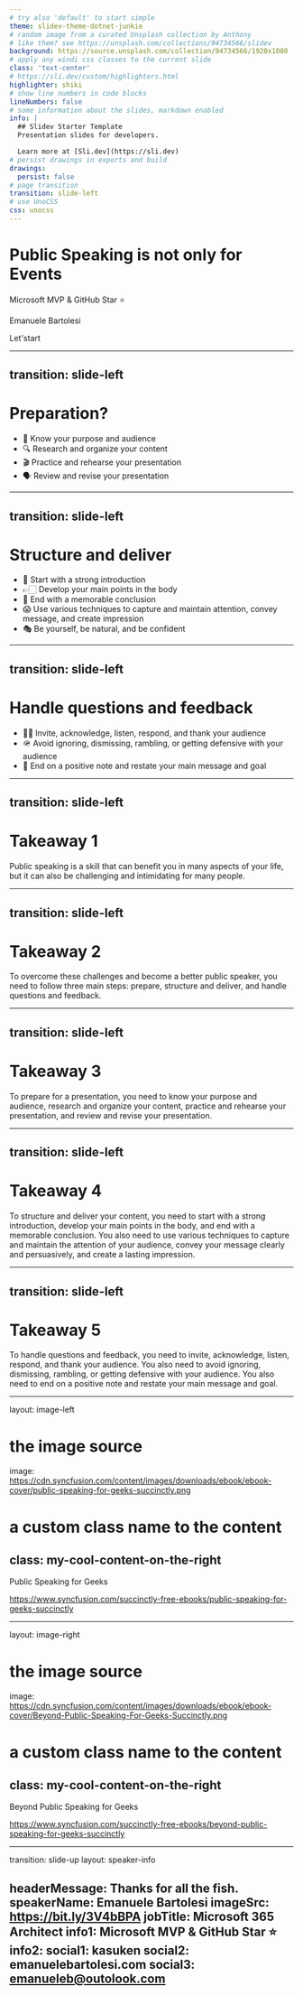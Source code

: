 ```yaml
---
# try also 'default' to start simple
theme: slidev-theme-dotnet-junkie
# random image from a curated Unsplash collection by Anthony
# like them? see https://unsplash.com/collections/94734566/slidev
background: https://source.unsplash.com/collection/94734566/1920x1080
# apply any windi css classes to the current slide
class: 'text-center'
# https://sli.dev/custom/highlighters.html
highlighter: shiki
# show line numbers in code blocks
lineNumbers: false
# some information about the slides, markdown enabled
info: |
  ## Slidev Starter Template
  Presentation slides for developers.

  Learn more at [Sli.dev](https://sli.dev)
# persist drawings in exports and build
drawings:
  persist: false
# page transition
transition: slide-left
# use UnoCSS
css: unocss
---
```


# Public Speaking is not only for Events

Microsoft MVP & GitHub Star ⭐

Emanuele Bartolesi

<div class="pt-12">
  <span @click="$slidev.nav.next" class="px-2 py-1 rounded cursor-pointer" hover="bg-white bg-opacity-10">
    Let'start <carbon:arrow-right class="inline"/>
  </span>
</div>

---
transition: slide-left
---

# Preparation?

- 👯 Know your purpose and audience
- 🔍 Research and organize your content
- 🎬 Practice and rehearse your presentation
- 🗣️ Review and revise your presentation


---
transition: slide-left
---

# Structure and deliver

- 🌠 Start with a strong introduction
- 👉🏻 Develop your main points in the body
- 🏁 End with a memorable conclusion
- 😱 Use various techniques to capture and maintain attention, convey message, and create impression
- 🎭 Be yourself, be natural, and be confident

---
transition: slide-left
---

# Handle questions and feedback

- 🙏🏻 Invite, acknowledge, listen, respond, and thank your audience
- 🪖 Avoid ignoring, dismissing, rambling, or getting defensive with your audience
- 📝 End on a positive note and restate your main message and goal

---
transition: slide-left
---

# Takeaway 1

Public speaking is a skill that can benefit you in many aspects of your life, but it can also be challenging and intimidating for many people.

---
transition: slide-left
---

# Takeaway 2

To overcome these challenges and become a better public speaker, you need to follow three main steps: prepare, structure and deliver, and handle questions and feedback.

---
transition: slide-left
---

# Takeaway 3

To prepare for a presentation, you need to know your purpose and audience, research and organize your content, practice and rehearse your presentation, and review and revise your presentation.

---
transition: slide-left
---

# Takeaway 4

To structure and deliver your content, you need to start with a strong introduction, develop your main points in the body, and end with a memorable conclusion. You also need to use various techniques to capture and maintain the attention of your audience, convey your message clearly and persuasively, and create a lasting impression.

---
transition: slide-left
---

# Takeaway 5

To handle questions and feedback, you need to invite, acknowledge, listen, respond, and thank your audience. You also need to avoid ignoring, dismissing, rambling, or getting defensive with your audience. You also need to end on a positive note and restate your main message and goal.

---
layout: image-left

# the image source
image: https://cdn.syncfusion.com/content/images/downloads/ebook/ebook-cover/public-speaking-for-geeks-succinctly.png

# a custom class name to the content
class: my-cool-content-on-the-right
---

Public Speaking for Geeks

https://www.syncfusion.com/succinctly-free-ebooks/public-speaking-for-geeks-succinctly


---
layout: image-right

# the image source
image: https://cdn.syncfusion.com/content/images/downloads/ebook/ebook-cover/Beyond-Public-Speaking-For-Geeks-Succinctly.png

# a custom class name to the content
class: my-cool-content-on-the-right
---

Beyond Public Speaking for Geeks

https://www.syncfusion.com/succinctly-free-ebooks/beyond-public-speaking-for-geeks-succinctly

---
transition: slide-up
layout: speaker-info

headerMessage: Thanks for all the fish.
speakerName: Emanuele Bartolesi
imageSrc: https://bit.ly/3V4bBPA
jobTitle: Microsoft 365 Architect
info1: Microsoft MVP & GitHub Star ⭐
info2: 
social1: kasuken
social2: emanuelebartolesi.com
social3: emanueleb@outolook.com
---